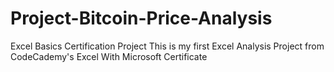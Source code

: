 # Project-Bitcoin-Price-Analysis
Excel Basics Certification Project
This is my first Excel Analysis Project from CodeCademy's Excel With Microsoft Certificate
